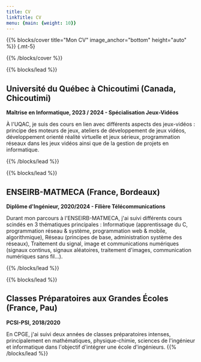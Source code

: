 ```yaml
---
title: CV
linkTitle: CV
menu: {main: {weight: 10}}
---
```


{{% blocks/cover title="Mon CV" image_anchor="bottom" height="auto" %}}
{.mt-5}

{{% /blocks/cover %}}

{{% blocks/lead %}}
## Université du Québec à Chicoutimi (Canada, Chicoutimi)
**Maîtrise en Informatique, 2023 / 2024 - Spécialisation Jeux-Vidéos**

À l'UQAC, je suis des cours en lien avec différents aspects des jeux-vidéos : principe des moteurs de jeux, ateliers de développement de jeux vidéos, développement orienté réalité virtuelle et jeux sérieux, programmation réseaux dans les jeux vidéos ainsi que de la gestion de projets en informatique. 

{{% /blocks/lead %}}

{{% blocks/lead %}}
## ENSEIRB-MATMECA (France, Bordeaux)
**Diplôme d'Ingénieur, 2020/2024 - Filière Télécommunications**

Durant mon parcours à l'ENSEIRB-MATMECA, j'ai suivi différents cours scindés en 3 thématiques principales : Informatique (apprentissage du C, programmation réseau & système, programmation web & mobile, algorithmique), Réseau (principes de base, administration système des réseaux), Traitement du signal, image et communications numériques (signaux continus, signaux aléatoires, traitement d'images, communication numériques sans fil...).

{{% /blocks/lead %}}

{{% blocks/lead %}}
## Classes Préparatoires aux Grandes Écoles (France, Pau)
**PCSI-PSI, 2018/2020**

En CPGE, j'ai suivi deux années de classes préparatoires intenses, principalement en mathématiques, physique-chimie, sciences de l'ingénieur et informatique dans l'objectif d'intégrer une école d'ingénieurs. 
{{% /blocks/lead %}}